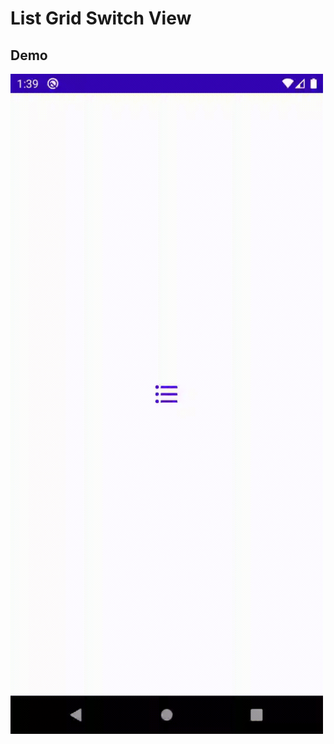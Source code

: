 # List Grid Switch View


## Demo
<img src="http://raw.githubusercontent.com/CuteLibs/ListGridSwitchView/master/files/listgridswitch.gif" width="500px"/>
